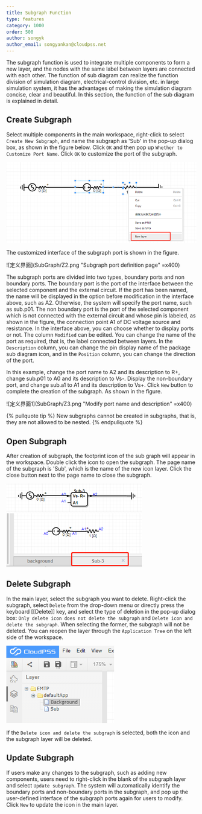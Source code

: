 ```yaml
---
title: Subgraph Function
type: features
category: 1000
order: 500
author: songyk
author_email: songyankan@cloudpss.net
---
```


The subgraph function is used to integrate multiple components to form a new layer, and the nodes with the same label between layers are connected with each other. The function of sub diagram can realize the function division of simulation diagram, electrical-control division, etc. in large simulation system, it has the advantages of making the simulation diagram concise, clear and beautiful. In this section, the function of the sub diagram is explained in detail.

## Create Subgraph

Select multiple components in the main workspace, right-click to select `Create New Subgraph`, and name the subgraph as 'Sub' in the pop-up dialog box, as shown in the figure below. Click `OK` and then pop up `Whether to Customize Port Name`. Click `OK` to customize the port of the subgraph.

![创建子图](SubGraph/Z1.png 'Creating subgraph options')

The customized interface of the subgraph port is shown in the figure.

![定义界面](SubGraph/Z2.png "Subgraph port definition page" =x400)

The subgraph ports are divided into two types, boundary ports and non boundary ports. The boundary port is the port of the interface between the selected component and the external circuit. If the port has been named, the name will be displayed in the option before modification in the interface above, such as A2. Otherwise, the system will specify the port name, such as sub.p01. The non boundary port is the port of the selected component which is not connected with the external circuit and whose pin is labeled, as shown in the figure, the connection point A1 of DC voltage source and resistance. In the interface above, you can choose whether to display ports or not. The column `Modified` can be edited. You can change the name of the port as required, that is, the label connected between layers. In the `Description` column, you can change the pin display name of the package sub diagram icon, and in the `Position` column, you can change the direction of the port.

In this example, change the port name to A2 and its description to R+, change sub.p01 to A0 and its description to Vs-. Display the non-boundary port, and change sub.a1 to A1 and its description to Vs+. Click `New` button to complete the creation of the subgraph. As shown in the figure.

![定义界面1](SubGraph/Z3.png "Modify port name and description" =x400)

{% pullquote tip %}
New subgraphs cannot be created in subgraphs, that is, they are not allowed to be nested.
{% endpullquote %}

## Open Subgraph

After creation of subgraph, the footprint icon of the sub graph will appear in the workspace. Double click the icon to open the subgraph. The page name of the subgraph is 'Sub', which is the name of the new icon layer. Click the close button next to the page name to close the subgraph.

![子图](SubGraph/Z4.png 'Icon after encapsulation of subgraph')
![打开子图](SubGraph/Z5.png 'Circuit inside the subgraph')

## Delete Subgraph

In the main layer, select the subgraph you want to delete. Right-click the subgraph, select `Delete` from the drop-down menu or directly press the keyboard [[Delete]] key, and select the type of deletion in the pop-up dialog box: `Only delete icon does not delete the subgraph` and `Delete icon and delete the subgraph`. When selecting the former, the subgraph will not be deleted. You can reopen the layer through the `Application Tree` on the left side of the workspace.

![打开删除子图](SubGraph/Z6.png 'Opening a subgraph from the application tree')

If the `Delete icon and delete the subgraph` is selected, both the icon and the subgraph layer will be deleted.

## Update Subgraph

If users make any changes to the subgraph, such as adding new components, users need to right-click in the blank of the subgraph layer and select `Update subgraph`. The system will automatically identify the boundary ports and non-boundary ports in the subgraph, and pop up the user-defined interface of the subgraph ports again for users to modify. Click `New` to update the icon in the main layer.
